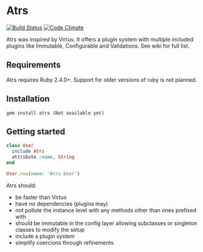 # Atrs
[![Build Status](https://travis-ci.org/agensdev/atrs.svg?branch=master)](https://travis-ci.org/agensdev/atrs)
[![Code Climate](https://codeclimate.com/github/agensdev/atrs.png)](https://codeclimate.com/github/agensdev/atrs)


Atrs was inspired by Virtus. It offers a plugin system with multiple included plugins like Immutable, Configurable and Validations. See wiki for full list.

## Requirements

Atrs requires Ruby 2.4.0+. Support for older versions of ruby is not planned.

## Installation

```
gem install atrs (Not available yet)
```

## Getting started

```ruby
class User
  include Atrs
  attribute :name, String
end

User.new(name: 'Atrs User')
```



Atrs should:

* be faster than Virtus
* have no dependencies (plugins may)
* not pollute the instance level with any methods other than ones prefixed with `_`
* should be immutable in the config layer allowing subclasses or singleton classes to modify the setup
* include a plugin system
* simplify coercions through refinements
